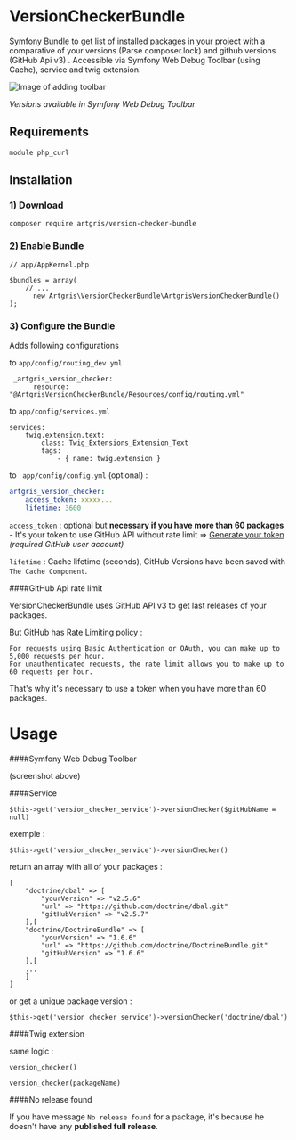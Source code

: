 # VersionCheckerBundle
Symfony Bundle to get list of installed packages in your project with a comparative of your versions (Parse composer.lock) 
and github versions (GitHub Api v3) . Accessible via Symfony Web Debug Toolbar (using Cache), service and twig extension.


![Image of adding toolbar](http://github.artgris.me/images/versioncheckerbundle.png?v=2)

*Versions available in Symfony Web Debug Toolbar*

Requirements
------------

`module php_curl`


Installation
------------

### 1) Download 

`composer require artgris/version-checker-bundle`

### 2) Enable Bundle

    // app/AppKernel.php
    
    $bundles = array(
        // ...
          new Artgris\VersionCheckerBundle\ArtgrisVersionCheckerBundle()
    );

### 3) Configure the Bundle 


Adds following configurations 

to `app/config/routing_dev.yml`

     _artgris_version_checker:
          resource: "@ArtgrisVersionCheckerBundle/Resources/config/routing.yml"


to `app/config/services.yml`
    
    services:
        twig.extension.text:
            class: Twig_Extensions_Extension_Text
            tags:
                - { name: twig.extension }


to ` app/config/config.yml` (optional) :

```yml  
artgris_version_checker:
    access_token: xxxxx...
    lifetime: 3600
``` 
`access_token` : optional but **necessary if you have more than 60 packages** -  It's your token to use GitHub API without rate limit =>  [Generate your token](https://github.com/settings/tokens/new) _(required GitHub user account)_

`lifetime` : Cache lifetime (seconds), GitHub Versions have been saved with `The Cache Component`.  

          
####GitHub Api rate limit


VersionCheckerBundle uses GitHub API v3 to get last releases of your packages. 

But GitHub has Rate Limiting policy :

    For requests using Basic Authentication or OAuth, you can make up to 5,000 requests per hour. 
    For unauthenticated requests, the rate limit allows you to make up to 60 requests per hour.

That's why it's necessary to use a token when you have more than 60 packages.


Usage
=====

####Symfony Web Debug Toolbar
 
 (screenshot above)

####Service

    $this->get('version_checker_service')->versionChecker($gitHubName = null)
    
     
exemple :

    $this->get('version_checker_service')->versionChecker() 

return an array with all of your packages : 

    [
        "doctrine/dbal" => [
            "yourVersion" => "v2.5.6"
            "url" => "https://github.com/doctrine/dbal.git"
            "gitHubVersion" => "v2.5.7"
        ],[
        "doctrine/DoctrineBundle" => [
            "yourVersion" => "1.6.6"
            "url" => "https://github.com/doctrine/DoctrineBundle.git"
            "gitHubVersion" => "1.6.6"
        ],[
        ...
        ]      
    ]
     
or get a unique package version :

    $this->get('version_checker_service')->versionChecker('doctrine/dbal')
    
 
####Twig extension

same logic :

    version_checker()
    
    version_checker(packageName)

####No release found

If you have message `No release found` for a package, it's because he doesn't have any **published full release**.